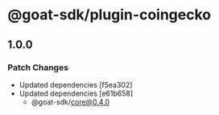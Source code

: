 # @goat-sdk/plugin-coingecko

## 1.0.0

### Patch Changes

- Updated dependencies [f5ea302]
- Updated dependencies [e61b658]
  - @goat-sdk/core@0.4.0
